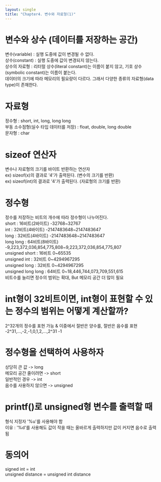 ```yaml
---
layout: single
title: "Chapter4. 변수와 자료형(1)"
---
```


# 변수와 상수 (데이터를 저장하는 공간)

변수(variable) : 실행 도중에 값이 변경될 수 없다.   
상수(constant) : 실행 도중에 값이 변경되지 않는다.   
상수의 자료형 : 리터럴 상수(literal constant)는 이름이 붙지 않고, 기호 상수(symbolic constant)는 이름이 붙는다.   
데이터의 크기에 따라 메모리의 필요량이 다르다. 그래서 다양한 종류의 자료형(data type)이 존재한다.   

# 자료형

정수형 : short, int, long, long long   
부동 소수점형(실수 타입 데이터를 저장) : float, double, long double   
문자형 : char   

# sizeof 연산자

변수나 자료형의 크기를 바이트 반환하는  연산자   
ex) sizeof(x)의 결과로 '4'가 출력된다. (변수의 크기를 반환)   
ex) sizeof(int)의 결과로 '4'가 출력된다. (자료형의 크기를 반환)   

# 정수형

정수를 저장하는 비트의 개수에 따라 정수형이 나누어진다.   
short : 16비트(2바이트) -32768~32767   
int : 32비트(4바이트) -2147483648~2147483647   
long : 32비트(4바이트) -2147483648~2147483647   
long long : 64비트(8바이트) -9,223,372,036,854,775,808~9,223,372,036,854,775,807   
unsigned short : 16비트 0~65535   
unsigned int : 32비트 0~4294967295   
unsigned long : 32비트 0~4294967295   
unsigned long long : 64비트 0~18,446,744,073,709,551,615   
비트수를 늘리면 정수의 범위는 확대, But 메모리 공간 더 많이 필요   

# int형이 32비트이면, int형이 표현할 수 있는 정수의 범위는 어떻게 계산할까?   
2^32개의 정수를 표현 가능 & 이중에서 절반은 양수를, 절반은 음수를 표현   
-2^31,...,-2,-1,0,1,2,...,2^31 -1   

# 정수형을 선택하여 사용하자   
상당히 큰 값 -> long   
메모리 공간 줄이려면 -> short   
일반적인 경우 -> int   
음수를 사용하지 않으면 -> unsigned   

# printf()로 unsigned형 변수를 출력할 때   
형식 지정자 '%u'를 사용해야 함   
이유 : '%d'를 사용해도 값이 작을 때는 올바르게 출력하지만 값이 커지면 음수로 출력됨   

# 동의어   
signed int = int   
unsigned distance = unsigned int distance   


